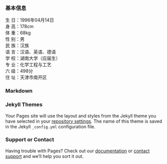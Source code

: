 ### 基本信息
生 日：1996年04月14日<br />
身 高：178cm<br />
体 重：68kg<br />
性 别：男<br />
民 族：汉族<br />
语 言：汉语、英语、德语<br />
学 校：湖南大学（应届生）<br />
专 业：化学工程与工艺<br />
六 级：498分<br />
住 址：天津市南开区<br />



### Markdown


### Jekyll Themes

Your Pages site will use the layout and styles from the Jekyll theme you have selected in your [repository settings](https://github.com/jzbwszrk/RESUME/settings). The name of this theme is saved in the Jekyll `_config.yml` configuration file.

### Support or Contact

Having trouble with Pages? Check out our [documentation](https://help.github.com/categories/github-pages-basics/) or [contact support](https://github.com/contact) and we’ll help you sort it out.
